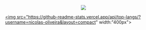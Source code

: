 <div  align="center">
  <a href="#"><img src="https://raw.githubusercontent.com/nicolas-oliveira/images/master/gists/simplescreenrecorder-2020-07-20_11.36.00%20(1).gif" width:"400px"></img></a>

</div>

<a href="#"><img src="https://github-readme-stats.vercel.app/api/top-langs/?username=nicolas-oliveira&layout=compact" width:"400px"></img></a>

